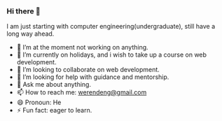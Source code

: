 ### Hi there 👋
I am just starting with computer engineering(undergraduate), still have a long way ahead.

- 🔭 I’m at the moment not working on anything.
- 🌱 I’m currently on holidays, and i wish to take up a course on web development. 
- 👯 I’m looking to collaborate on web development.
- 🤔 I’m looking for help with guidance and mentorship.
- 💬 Ask me about anything.
- 📫 How to reach me: werendeng@gmail.com
- 😄 Pronoun: He
- ⚡ Fun fact: eager to learn.
